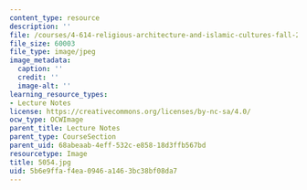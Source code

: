 ```yaml
---
content_type: resource
description: ''
file: /courses/4-614-religious-architecture-and-islamic-cultures-fall-2002/5b6e9ffaf4ea0946a1463bc38bf08da7_5054.jpg
file_size: 60003
file_type: image/jpeg
image_metadata:
  caption: ''
  credit: ''
  image-alt: ''
learning_resource_types:
- Lecture Notes
license: https://creativecommons.org/licenses/by-nc-sa/4.0/
ocw_type: OCWImage
parent_title: Lecture Notes
parent_type: CourseSection
parent_uid: 68abeaab-4eff-532c-e858-18d3ffb567bd
resourcetype: Image
title: 5054.jpg
uid: 5b6e9ffa-f4ea-0946-a146-3bc38bf08da7
---
```

